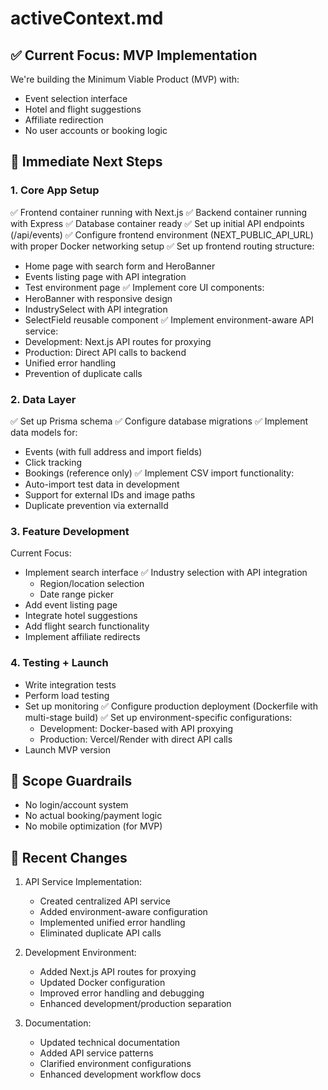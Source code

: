 # activeContext.md

## ✅ Current Focus: MVP Implementation

We're building the Minimum Viable Product (MVP) with:

- Event selection interface
- Hotel and flight suggestions
- Affiliate redirection
- No user accounts or booking logic

## 🧭 Immediate Next Steps

### 1. Core App Setup

✅ Frontend container running with Next.js
✅ Backend container running with Express
✅ Database container ready
✅ Set up initial API endpoints (/api/events)
✅ Configure frontend environment (NEXT_PUBLIC_API_URL) with proper Docker networking setup
✅ Set up frontend routing structure:
  - Home page with search form and HeroBanner
  - Events listing page with API integration
  - Test environment page
✅ Implement core UI components:
  - HeroBanner with responsive design
  - IndustrySelect with API integration
  - SelectField reusable component
✅ Implement environment-aware API service:
  - Development: Next.js API routes for proxying
  - Production: Direct API calls to backend
  - Unified error handling
  - Prevention of duplicate calls

### 2. Data Layer

✅ Set up Prisma schema
✅ Configure database migrations
✅ Implement data models for:
  - Events (with full address and import fields)
  - Click tracking
  - Bookings (reference only)
✅ Implement CSV import functionality:
  - Auto-import test data in development
  - Support for external IDs and image paths
  - Duplicate prevention via externalId

### 3. Feature Development

Current Focus:
- Implement search interface
  ✅ Industry selection with API integration
  - Region/location selection
  - Date range picker
- Add event listing page
- Integrate hotel suggestions
- Add flight search functionality
- Implement affiliate redirects

### 4. Testing + Launch

- Write integration tests
- Perform load testing
- Set up monitoring
✅ Configure production deployment (Dockerfile with multi-stage build)
✅ Set up environment-specific configurations:
  - Development: Docker-based with API proxying
  - Production: Vercel/Render with direct API calls
- Launch MVP version

## 🧱 Scope Guardrails

- No login/account system
- No actual booking/payment logic
- No mobile optimization (for MVP)

## 🔄 Recent Changes

1. API Service Implementation:
   - Created centralized API service
   - Added environment-aware configuration
   - Implemented unified error handling
   - Eliminated duplicate API calls

2. Development Environment:
   - Added Next.js API routes for proxying
   - Updated Docker configuration
   - Improved error handling and debugging
   - Enhanced development/production separation

3. Documentation:
   - Updated technical documentation
   - Added API service patterns
   - Clarified environment configurations
   - Enhanced development workflow docs
